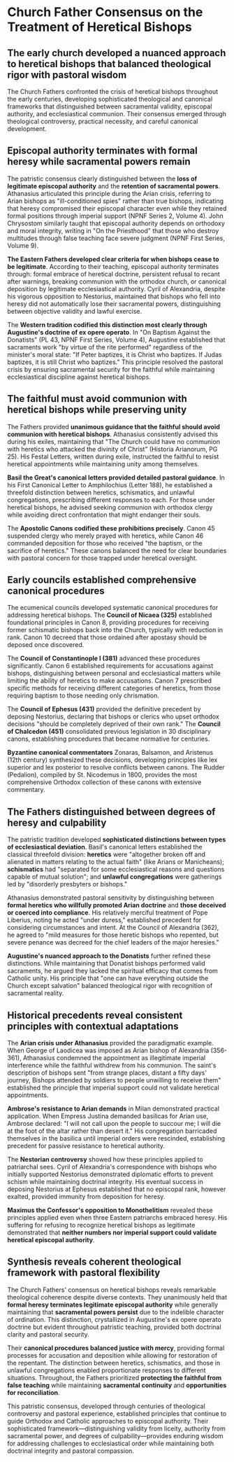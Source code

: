 # Church Father Consensus on the Treatment of Heretical Bishops

## The early church developed a nuanced approach to heretical bishops that balanced theological rigor with pastoral wisdom

The Church Fathers confronted the crisis of heretical bishops throughout the early centuries, developing sophisticated theological and canonical frameworks that distinguished between sacramental validity, episcopal authority, and ecclesiastical communion. Their consensus emerged through theological controversy, practical necessity, and careful canonical development.

## Episcopal authority terminates with formal heresy while sacramental powers remain

The patristic consensus clearly distinguished between the **loss of legitimate episcopal authority** and the **retention of sacramental powers**. Athanasius articulated this principle during the Arian crisis, referring to Arian bishops as "ill-conditioned spies" rather than true bishops, indicating that heresy compromised their episcopal character even while they retained formal positions through imperial support (NPNF Series 2, Volume 4). John Chrysostom similarly taught that episcopal authority depends on orthodoxy and moral integrity, writing in "On the Priesthood" that those who destroy multitudes through false teaching face severe judgment (NPNF First Series, Volume 9).

**The Eastern Fathers developed clear criteria for when bishops cease to be legitimate**. According to their teaching, episcopal authority terminates through: formal embrace of heretical doctrine, persistent refusal to recant after warnings, breaking communion with the orthodox church, or canonical deposition by legitimate ecclesiastical authority. Cyril of Alexandria, despite his vigorous opposition to Nestorius, maintained that bishops who fell into heresy did not automatically lose their sacramental powers, distinguishing between objective validity and lawful exercise.

The **Western tradition codified this distinction most clearly through Augustine's doctrine of ex opere operato**. In "On Baptism Against the Donatists" (PL 43, NPNF First Series, Volume 4), Augustine established that sacraments work "by virtue of the rite performed" regardless of the minister's moral state: "If Peter baptizes, it is Christ who baptizes. If Judas baptizes, it is still Christ who baptizes." This principle resolved the pastoral crisis by ensuring sacramental security for the faithful while maintaining ecclesiastical discipline against heretical bishops.

## The faithful must avoid communion with heretical bishops while preserving unity

The Fathers provided **unanimous guidance that the faithful should avoid communion with heretical bishops**. Athanasius consistently advised this during his exiles, maintaining that "The Church could have no communion with heretics who attacked the divinity of Christ" (Historia Arianorum, PG 25). His Festal Letters, written during exile, instructed the faithful to resist heretical appointments while maintaining unity among themselves.

**Basil the Great's canonical letters provided detailed pastoral guidance**. In his First Canonical Letter to Amphilochius (Letter 188), he established a threefold distinction between heretics, schismatics, and unlawful congregations, prescribing different responses to each. For those under heretical bishops, he advised seeking communion with orthodox clergy while avoiding direct confrontation that might endanger their souls.

The **Apostolic Canons codified these prohibitions precisely**. Canon 45 suspended clergy who merely prayed with heretics, while Canon 46 commanded deposition for those who received "the baptism, or the sacrifice of heretics." These canons balanced the need for clear boundaries with pastoral concern for those trapped under heretical oversight.

## Early councils established comprehensive canonical procedures

The ecumenical councils developed systematic canonical procedures for addressing heretical bishops. The **Council of Nicaea (325)** established foundational principles in Canon 8, providing procedures for receiving former schismatic bishops back into the Church, typically with reduction in rank. Canon 10 decreed that those ordained after apostasy should be deposed once discovered.

The **Council of Constantinople I (381)** advanced these procedures significantly. Canon 6 established requirements for accusations against bishops, distinguishing between personal and ecclesiastical matters while limiting the ability of heretics to make accusations. Canon 7 prescribed specific methods for receiving different categories of heretics, from those requiring baptism to those needing only chrismation.

The **Council of Ephesus (431)** provided the definitive precedent by deposing Nestorius, declaring that bishops or clerics who upset orthodox decisions "should be completely deprived of their own rank." The **Council of Chalcedon (451)** consolidated previous legislation in 30 disciplinary canons, establishing procedures that became normative for centuries.

**Byzantine canonical commentators** Zonaras, Balsamon, and Aristenus (12th century) synthesized these decisions, developing principles like lex superior and lex posterior to resolve conflicts between canons. The Rudder (Pedalion), compiled by St. Nicodemus in 1800, provides the most comprehensive Orthodox collection of these canons with extensive commentary.

## The Fathers distinguished between degrees of heresy and culpability

The patristic tradition developed **sophisticated distinctions between types of ecclesiastical deviation**. Basil's canonical letters established the classical threefold division: **heretics** were "altogether broken off and alienated in matters relating to the actual faith" (like Arians or Manicheans); **schismatics** had "separated for some ecclesiastical reasons and questions capable of mutual solution"; and **unlawful congregations** were gatherings led by "disorderly presbyters or bishops."

Athanasius demonstrated pastoral sensitivity by distinguishing between **formal heretics who willfully promoted Arian doctrine** and **those deceived or coerced into compliance**. His relatively merciful treatment of Pope Liberius, noting he acted "under duress," established precedent for considering circumstances and intent. At the Council of Alexandria (362), he agreed to "mild measures for those heretic bishops who repented, but severe penance was decreed for the chief leaders of the major heresies."

**Augustine's nuanced approach to the Donatists** further refined these distinctions. While maintaining that Donatist bishops performed valid sacraments, he argued they lacked the spiritual efficacy that comes from Catholic unity. His principle that "one can have everything outside the Church except salvation" balanced theological rigor with recognition of sacramental reality.

## Historical precedents reveal consistent principles with contextual adaptations

The **Arian crisis under Athanasius** provided the paradigmatic example. When George of Laodicea was imposed as Arian bishop of Alexandria (356-361), Athanasius condemned the appointment as illegitimate imperial interference while the faithful withdrew from his communion. The saint's description of bishops sent "from strange places, distant a fifty days' journey, Bishops attended by soldiers to people unwilling to receive them" established the principle that imperial support could not validate heretical appointments.

**Ambrose's resistance to Arian demands** in Milan demonstrated practical application. When Empress Justina demanded basilicas for Arian use, Ambrose declared: "I will not call upon the people to succour me; I will die at the foot of the altar rather than desert it." His congregation barricaded themselves in the basilica until imperial orders were rescinded, establishing precedent for passive resistance to heretical authority.

The **Nestorian controversy** showed how these principles applied to patriarchal sees. Cyril of Alexandria's correspondence with bishops who initially supported Nestorius demonstrated diplomatic efforts to prevent schism while maintaining doctrinal integrity. His eventual success in deposing Nestorius at Ephesus established that no episcopal rank, however exalted, provided immunity from deposition for heresy.

**Maximus the Confessor's opposition to Monothelitism** revealed these principles applied even when three Eastern patriarchs embraced heresy. His suffering for refusing to recognize heretical bishops as legitimate demonstrated that **neither numbers nor imperial support could validate heretical episcopal authority**.

## Synthesis reveals coherent theological framework with pastoral flexibility

The Church Fathers' consensus on heretical bishops reveals remarkable theological coherence despite diverse contexts. They unanimously held that **formal heresy terminates legitimate episcopal authority** while generally maintaining that **sacramental powers persist** due to the indelible character of ordination. This distinction, crystallized in Augustine's ex opere operato doctrine but evident throughout patristic teaching, provided both doctrinal clarity and pastoral security.

Their **canonical procedures balanced justice with mercy**, providing formal processes for accusation and deposition while allowing for restoration of the repentant. The distinction between heretics, schismatics, and those in unlawful congregations enabled proportionate responses to different situations. Throughout, the Fathers prioritized **protecting the faithful from false teaching** while maintaining **sacramental continuity** and **opportunities for reconciliation**.

This patristic consensus, developed through centuries of theological controversy and pastoral experience, established principles that continue to guide Orthodox and Catholic approaches to episcopal authority. Their sophisticated framework—distinguishing validity from liceity, authority from sacramental power, and degrees of culpability—provides enduring wisdom for addressing challenges to ecclesiastical order while maintaining both doctrinal integrity and pastoral compassion.
